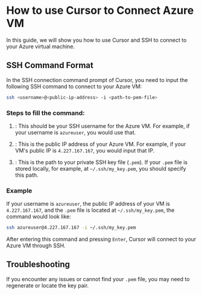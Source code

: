 
# How to use Cursor to Connect Azure VM

In this guide, we will show you how to use Cursor and SSH to connect to your Azure virtual machine.

## SSH Command Format

In the SSH connection command prompt of Cursor, you need to input the following SSH command to connect to your Azure VM:

```bash
ssh <username>@<public-ip-address> -i <path-to-pem-file>
```

### Steps to fill the command:

1. **<username>**: This should be your SSH username for the Azure VM. For example, if your username is `azureuser`, you would use that.
   
2. **<public-ip-address>**: This is the public IP address of your Azure VM. For example, if your VM's public IP is `4.227.167.167`, you would input that IP.
   
3. **<path-to-pem-file>**: This is the path to your private SSH key file (`.pem`). If your `.pem` file is stored locally, for example, at `~/.ssh/my_key.pem`, you should specify this path.

### Example

If your username is `azureuser`, the public IP address of your VM is `4.227.167.167`, and the `.pem` file is located at `~/.ssh/my_key.pem`, the command would look like:

```bash
ssh azureuser@4.227.167.167 -i ~/.ssh/my_key.pem
```

After entering this command and pressing `Enter`, Cursor will connect to your Azure VM through SSH.

## Troubleshooting

If you encounter any issues or cannot find your `.pem` file, you may need to regenerate or locate the key pair.

